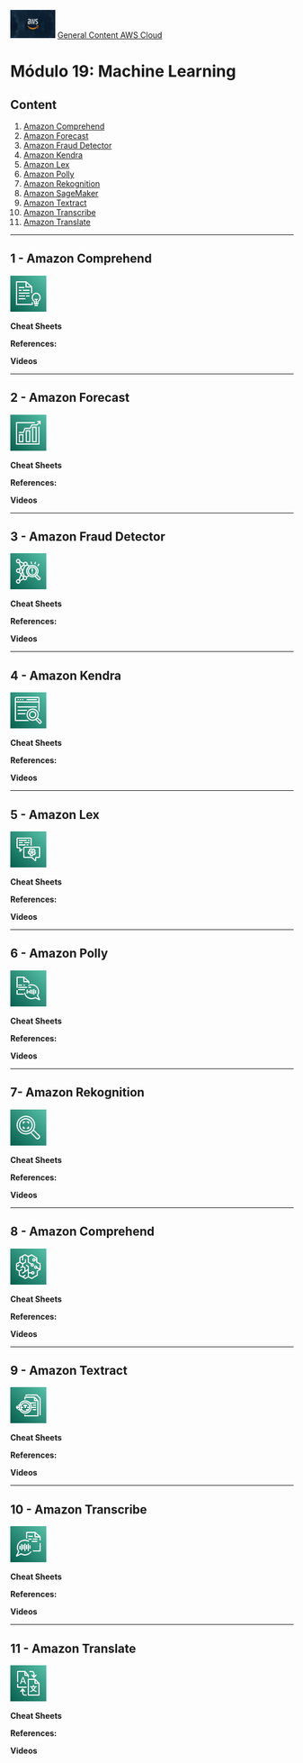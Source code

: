 <img src="../images/extra/banner_aws.png" alt="aws" width=80 height=50 /> [General Content AWS Cloud][1]

[1]: https://github.com/weder96/aws-certification-learning

# Módulo 19: Machine Learning

## Content
1. <a href="#section-01"> Amazon Comprehend </a>
2. <a href="#section-02"> Amazon Forecast </a>
3. <a href="#section-03"> Amazon Fraud Detector </a>
4. <a href="#section-04"> Amazon Kendra </a>
5. <a href="#section-05"> Amazon Lex </a>
6. <a href="#section-06"> Amazon Polly </a>
7. <a href="#section-07"> Amazon Rekognition </a>
8. <a href="#section-08"> Amazon SageMaker </a>
9. <a href="#section-09"> Amazon Textract </a>
10. <a href="#section-10"> Amazon Transcribe </a>
11. <a href="#section-11"> Amazon Translate </a>

***************************************************************************************************
## <a id="section-01"></a> **1 - Amazon Comprehend**

![Amazon Comprehend](../images/Architecture-Service-Icons_01312022/Arch_Machine-Learning/48/Arch_Amazon-Comprehend_48.png "Amazon Comprehend")

**Cheat Sheets**

**References:**

**Videos**

***************************************************************************************************
## <a id="section-02"></a> **2 - Amazon Forecast**

![Amazon Forecast](../images/Architecture-Service-Icons_01312022/Arch_Machine-Learning/48/Arch_Amazon-Forecast_48.png "Amazon Forecast")

**Cheat Sheets**

**References:**

**Videos**

***************************************************************************************************
## <a id="section-03"></a> **3 - Amazon Fraud Detector**

![Amazon Fraud Detector](../images/Architecture-Service-Icons_01312022/Arch_Machine-Learning/48/Arch_Amazon-Fraud-Detector_48.png "Amazon Fraud Detector")

**Cheat Sheets**

**References:**

**Videos**

***************************************************************************************************
## <a id="section-04"></a> **4 - Amazon Kendra**

![Amazon Kendra](../images/Architecture-Service-Icons_01312022/Arch_Machine-Learning/48/Arch_Amazon-Kendra_48.png "Amazon Kendra")

**Cheat Sheets**

**References:**

**Videos**

***************************************************************************************************
## <a id="section-05"></a> **5 - Amazon Lex**

![Amazon Lex](../images/Architecture-Service-Icons_01312022/Arch_Machine-Learning/48/Arch_Amazon-Lex_48.png "Amazon Lex")

**Cheat Sheets**

**References:**

**Videos**

***************************************************************************************************
## <a id="section-06"></a> **6 - Amazon Polly**

![Amazon Polly](../images/Architecture-Service-Icons_01312022/Arch_Machine-Learning/48/Arch_Amazon-Polly_48.png "Polly")

**Cheat Sheets**

**References:**

**Videos**

***************************************************************************************************
## <a id="section-07"></a> **7- Amazon Rekognition**

![Amazon Rekognition](../images/Architecture-Service-Icons_01312022/Arch_Machine-Learning/48/Arch_Amazon-Rekognition_48.png "Amazon Rekognition")

**Cheat Sheets**

**References:**

**Videos**

***************************************************************************************************
## <a id="section-08"></a> **8 - Amazon Comprehend**

![Amazon SageMaker](../images/Architecture-Service-Icons_01312022/Arch_Machine-Learning/48/Arch_Amazon-SageMaker_48.png "Amazon SageMaker")

**Cheat Sheets**

**References:**

**Videos**

***************************************************************************************************
## <a id="section-09"></a> **9 - Amazon Textract**

![Amazon Textract](../images/Architecture-Service-Icons_01312022/Arch_Machine-Learning/48/Arch_Amazon-Textract_48.png "Amazon Textract")

**Cheat Sheets**

**References:**

**Videos**

***************************************************************************************************
## <a id="section-10"></a> **10 - Amazon Transcribe**

![Amazon Transcribe](../images/Architecture-Service-Icons_01312022/Arch_Machine-Learning/48/Arch_Amazon-Transcribe_48.png "Amazon Transcribe")

**Cheat Sheets**

**References:**

**Videos**

***************************************************************************************************
## <a id="section-11"></a> **11 - Amazon Translate**

![Amazon Translate](../images/Architecture-Service-Icons_01312022/Arch_Machine-Learning/48/Arch_Amazon-Translate_48.png "Amazon Translate")

**Cheat Sheets**

**References:**

**Videos**
